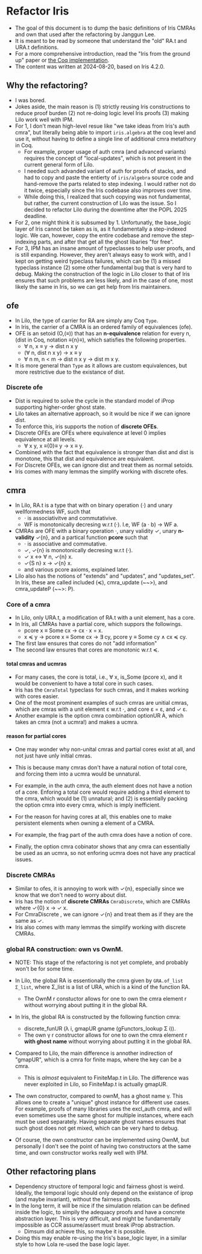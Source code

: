 # Refactor Iris

- The goal of this document is to dump the basic definitions of Iris CMRAs and own that used after the refactoring by Janggun Lee.
- It is meant to be read by someone that understand the "old" RA.t and URA.t definitions.
- For a more comprehensive introduction, read the "Iris from the ground up" paper or
  [the Coq implementation](https://gitlab.mpi-sws.org/iris/iris).
- The content was written at 2024-08-20, based on Iris 4.2.0.

## Why the refactoring?

- I was bored.
- Jokes aside, the main reason is (1) strictly reusing Iris constructions to reduce
  proof burden (2) not re-doing logic level Iris proofs (3) making Lilo work well
  with IPM.
- For 1, I don't mean high-level resue like "we take ideas from Iris's auth cmra",
  but literally being able to import `iris.algebra` at the coq level and use it, without having to define a single line of additional cmra metathory in Coq.
  - For example, proper usage of auth cmra (and advanced variants) requires the
    concept of "local-updates", which is not present in the current general form of Lilo.
  - I needed such advanded variant of auth for proofs of stacks, and had to copy and
    paste the entierty of `iris/algebra` source code and hand-remove the parts
    related to step indexing. I would rather not do it twice, especially since the
    Iris codebase also improves over time.
  - While doing this, I realized that such copying was not fundamental, but rather,
    the current construction of Lilo was the issue. So I decided to refactor Lilo
    during the downtime after the POPL 2025 deadline.
- For 2, one might think it is subsumed by 1. Unfortunatly, the base_logic
  layer of Iris cannot be taken as is, as it fundamentally a step-indexed
  logic. We can, however, copy the entire codebase and remove the
  step-indexing parts, and after that get all the ghost libaries "for free".
- For 3, IPM has an insane amount of typeclasses to help user proofs, and is still
  expanding. However, they aren't always easy to work with, and I kept on getting
  weird typeclass failures, which can be (1) a missed typeclass instance (2) some
  other fundamental bug that is very hard to debug. Making the construction of the
  logic in Lilo closer to that of Iris ensures that such problems are less likely,
  and in the case of one, most likely the same in Iris, so we can get help from Iris
  maintainers.

## ofe

- In Lilo, the type of carrier for RA are simply any Coq `Type`.
- In Iris, the carrier of a CMRA is an ordered family of equivalences (ofe).
- OFE is an setoid (O,(≡)) that has an **n-equivalence** relation for every n,
  (dist in Coq, notation ≡{n}≡), which satisfies the following properties.
  - ∀ n, x ≡ y → dist n x y
  - (∀ n, dist n x y) → x ≡ y
  - ∀ n m, n < m → dist n x y → dist m x y.
- It is more general than `Type` as it allows are custom equivalences, but more restrictive due to the existance of dist.

### Discrete ofe

- Dist is required to solve the cycle in the standard model of iProp supporting higher-order ghost state.
- Lilo takes an alternative approach, so it would be nice if we can ignore dist.
- To enforce this, iris supports the notion of **discrete OFEs**.
- Discrete OFEs are OFEs where equivalence at level 0 implies equivalence at all levels.
  - ∀ x y, x ≡{0}≡ y → x ≡ y.
- Combined with the fact that equivalence is stronger than dist and dist is monotone, this that dist and equivalence are equivalent.
- For Discrete OFEs, we can ignore dist and treat them as normal setoids.
- Iris comes with many lemmas the simplify working with discrete ofes.

## cmra

- In Lilo, RA.t is a type that with on binary operation (⋅) and unary wellformedness WF, such that
  - ⋅ is associativitve and commutativive.
  - WF is monotonically decresing w.r.t (⋅). I.e, WF (a ⋅ b) → WF a.
- CMRAs are OFE with a binary operation ⋅, unary validity ✓, unary **n-validity** ✓{n}, and a partical function **pcore** such that
  - ⋅ is associative and commutative.
  - ✓, ✓{n} is monotonically decresing w.r.t (⋅).
  - ✓ x ↔ ∀ n, ✓{n} x.
  - ✓{S n} x → ✓{n} x.
  - and various pcore axioms, explained later.
- Lilo also has the notions of "extends" and "updates", and "updates_set". In Iris, these are called included (≼), cmra_update (\~~>), and cmra_updateP (~~>: P).

### Core of a cmra

- In Lilo, only URA.t, a modification of RA.t with a unit element, has a core.
- In Iris, all CMRAs have a partial core, which suppors the followings.
  - pcore x ≡ Some cx → cx ⋅ x = x.
  - x ≼ y → pcore x ≡ Some cx → ∃ cy, pcore y ≡ Some cy ∧ cx ≼ cy.
- The first law ensures that cores do not "add information"
- The second law ensures that cores are monotonic w.r.t ≼.

#### total cmras and ucmras

- For many cases, the core is total, i.e., ∀ x, is_Some (pcore x), and it would be convenient to have a total core in such cases.
- Iris has the `CmraTotal` typeclass for such cmras, and it makes working with cores easier.
- One of the most prominent examples of such cmras are unitial cmras, which are cmras with a unit element ε w.r.t ⋅, and core ε = ε, and ✓ ε.
- Another example is the option cmra combination optionUR A, which takes an cmra (not a ucmra!) and makes a ucmra.

#### reason for partial cores

- One may wonder why non-unital cmras and partial cores exist at all, and not just have unly initial cmras.
- This is because many cmras don't have a natural notion of total core, and forcing them into a ucmra would be unnatural.
- For example, in the auth cmra, the auth element does not have a notion of a core. Enforing a total core would require adding a third element to the cmra, which would be (1) unnatural; and (2) is essentially packing the option cmra into every cmra, which is imply inefficient.

- For the reason for having cores at all, this enables one to make persistent elements when owning a element of a CMRA.
- For example, the frag part of the auth cmra does have a notion of core.
- Finally, the option cmra cobinator shows that any cmra can essentially be used as an ucmra, so not enforing ucmra does not have any practical issues.


### Discrete CMRAs

- Similar to ofes, it is annoying to work with ✓{n}, especially since we know that we don't need to worry about dist.
- Iris has the notion of **discrete CMRAs** `CmraDiscrete`, which are CMRAs where ✓{0} x → ✓ x.
- For CmraDiscrete , we can ignore ✓{n} and treat them as if they are the same as ✓.
- Iris also comes with many lemmas the simplify working with discrete CMRAs.

### global RA construction: own vs OwnM.

- NOTE: This stage of the refactoring is not yet complete, and probably won't be for some time.

- In Lilo, the global RA is essentionally the cmra given by `GRA.of_list Σ_list`, where Σ_list is a list of URA, which is a kind of the function RA.
  - The OwnM r constuctor allows for one to own the cmra element r without worrying about putting it in the global RA.

- In Iris, the global RA is constructed by the following function cmra:
  - discrete_funUR (λ i,
        gmapUR gname (gFunctors_lookup Σ i)).
  - The own γ r constructor allows for one to own the cmra element r **with ghost name** without worrying about putting it in the global RA.
- Compared to Lilo, the main difference is annother indirection of "gmapUR", which is a cmra for finite maps, where the key can be a cmra.
  - This is _almost_ equivalent to FiniteMap.t in Lilo. The difference was never exploited in Lilo, so FiniteMap.t is actually gmapUR.

- The own constructor, compared to ownM, has a ghost name γ. This allows one to create a "unique" ghost instance for different use cases. For example, proofs of many libraries uses the excl_auth cmra, and will even sometimes use the same ghost for multiple instances, where each must be used separately. Having separate ghost names ensures that such ghost does not get mixed, which can be very hard to debug.

- Of course, the own constructor can be implemented using OwnM, but personally I don't see the point of having two constructors at the same time, and own constructor works really well with IPM.

## Other refactoring plans

- Dependency structore of temporal logic and fairness ghost is weird. Ideally, the temporal logic should only depend on the existance of iprop (and maybe invariant), without the fairness ghosts.
- In the long term, it will be nice if the simulation relation can be
  defined inside the logic, to simpily the adequacy proofs and have a
  concrete abstraction layer. This is very difficult, and might be
  fundamentally impossible as CCR assume/assert must break iProp
  abstraction.
  - Dimsum did achieve this, so maybe it is possible.
- Doing this may enable re-using the Iris's base_logic layer, in a similar
  style to how Lola re-used the base logic layer.
